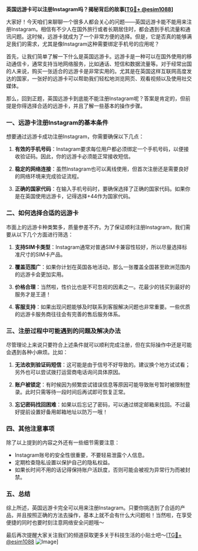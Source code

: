 **英国远游卡可以注册Instagram吗？揭秘背后的故事[[TG💪+ @esim1088](https://t.me/s/esim1088)]**

大家好！今天咱们来聊聊一个很多人都会关心的问题——英国远游卡能不能用来注册Instagram。相信有不少人在国外旅行或者长期居住时，都会遇到手机流量和通讯问题。这时候，远游卡就成为了一个非常方便的选择。但是，它是否真的能够满足我们的需求，尤其是像Instagram这种需要绑定手机号的应用呢？

首先，让我们简单了解一下什么是英国远游卡。远游卡是一种可以在国外使用的移动通信卡，通常支持当地网络服务，比如通话、短信和数据流量等。对于经常出国的人来说，购买一张适合的远游卡是非常实用的。尤其是在英国这样互联网高度发达的国家，一张好的远游卡可以帮助我们轻松地浏览网页、观看视频以及使用社交媒体。

那么，回到正题，英国远游卡到底能不能注册Instagram呢？答案是肯定的，但前提是你得选择合适的远游卡，并且了解一些基本的操作步骤。

### 一、远游卡注册Instagram的基本条件

想要通过远游卡成功注册Instagram，你需要确保以下几点：

1. **有效的手机号码**：Instagram要求每位用户都必须绑定一个手机号码，以便接收验证码。因此，你的远游卡必须能正常接收短信。
   
2. **稳定的网络连接**：虽然Instagram也可以离线使用，但首次注册还是需要良好的网络环境来完成验证流程。

3. **正确的国家代码**：在输入手机号码时，要确保选择了正确的国家代码。如果你是在英国使用远游卡，记得选择+44作为国家代码。

### 二、如何选择合适的远游卡

市面上的远游卡种类繁多，质量参差不齐。为了保证顺利注册Instagram，我们需要从以下几个方面进行筛选：

1. **支持SIM卡类型**：Instagram通常对普通SIM卡兼容性较好，所以尽量选择标准尺寸的SIM卡产品。

2. **覆盖范围广**：如果你计划在英国各地活动，那么一张覆盖全国甚至欧洲范围内的远游卡会更加实用。

3. **价格合理**：当然啦，性价比也是不可忽视的因素之一。花最少的钱买到最好的服务才是王道！

4. **客服支持**：如果出现问题能够及时联系到客服解决问题也非常重要。一些优质的远游卡服务商往往会有完善的售后服务体系。

### 三、注册过程中可能遇到的问题及解决办法

尽管理论上来说只要符合上述条件就可以顺利完成注册，但在实际操作中还是可能会遇到各种小麻烦。比如：

1. **无法收到验证码短信**：这可能是由于信号不好导致的。建议换个地方试试看；另外也可以尝试拨打运营商电话询问具体原因。

2. **账户被锁定**：有时候因为频繁尝试错误信息等原因可能导致账号暂时被限制登录。此时只需等待一段时间后再试即可恢复正常。

3. **忘记密码找回困难**：如果以后忘记了密码，可以通过绑定邮箱来找回。不过最好提前设置好备用邮箱地址以防万一哦！

### 四、其他注意事项

除了以上提到的内容之外还有一些细节需要注意：

- Instagram账号的安全性很重要，不要轻易泄露个人信息。
- 定期检查隐私设置以保护自己的隐私权益。
- 如果长时间不用的话记得保持账户活跃度，否则可能会被视为异常行为而被封禁。

### 五、总结

综上所述，英国远游卡完全可以用来注册Instagram。只要你挑选到了合适的产品，并且按照正确的方法去操作，基本上就不会有什么大问题啦！当然啦，在享受便捷的同时也要时刻注意网络安全问题哦～

最后再次提醒大家关注我们的频道获取更多关于科技生活的小贴士吧～[[TG💪+ @esim1088](https://t.me/s/esim1088) ![Image](https://i.postimg.cc/4NQfJmqS/Snipaste-2025-05-13-00-14-12.png)]